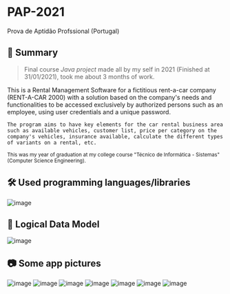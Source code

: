 # PAP-2021
Prova de Aptidão Profssional (Portugal)

## 🎯 Summary
> Final course *Java project* made all by my self in 2021 (Finished at 31/01/2021), took me about 3 months of work. 

This is a Rental Management Software for a fictitious rent-a-car company (RENT-A-CAR 2000) with a solution based on the company's needs and functionalities to be accessed exclusively by authorized persons such as an employee, using user credentials and a unique password.

```The program aims to have key elements for the car rental business area such as available vehicles, customer list, price per category on the company's vehicles, insurance available, calculate the different types of variants on a rental, etc.```

<sub>This was my year of graduation at my college course "Técnico de Informática - Sistemas" (Computer Science Engineering).</sub>

## 🛠 Used programming languages/libraries
![image](https://user-images.githubusercontent.com/58425672/209751711-7879020b-eb81-4718-9018-54485fa0b1e0.png)


## 💾 Logical Data Model
![image](https://user-images.githubusercontent.com/58425672/209752092-5e966218-0725-488d-aed0-b3d7e9cd8e67.png)


## 📷 Some app pictures
![image](https://user-images.githubusercontent.com/58425672/209750705-7420fbe1-f607-477a-ace2-e30abb6c9530.png)
![image](https://user-images.githubusercontent.com/58425672/209750814-06fc8bf1-0742-4b22-83f1-08666ed9dcd9.png)
![image](https://user-images.githubusercontent.com/58425672/209751166-68a1adee-5e18-4c77-9a77-51453a141ff3.png)
![image](https://user-images.githubusercontent.com/58425672/209751181-c6af48be-73b2-413e-a89f-9c6e009460aa.png)
![image](https://user-images.githubusercontent.com/58425672/209751198-30a52552-6b29-44a2-953a-4127208b0c64.png)
![image](https://user-images.githubusercontent.com/58425672/209751227-7f1ec3c4-57d5-497b-8d99-cb17cf79da09.png)
![image](https://user-images.githubusercontent.com/58425672/209751288-230a49e6-3b35-4299-8a2b-26e0df6a312a.png)

